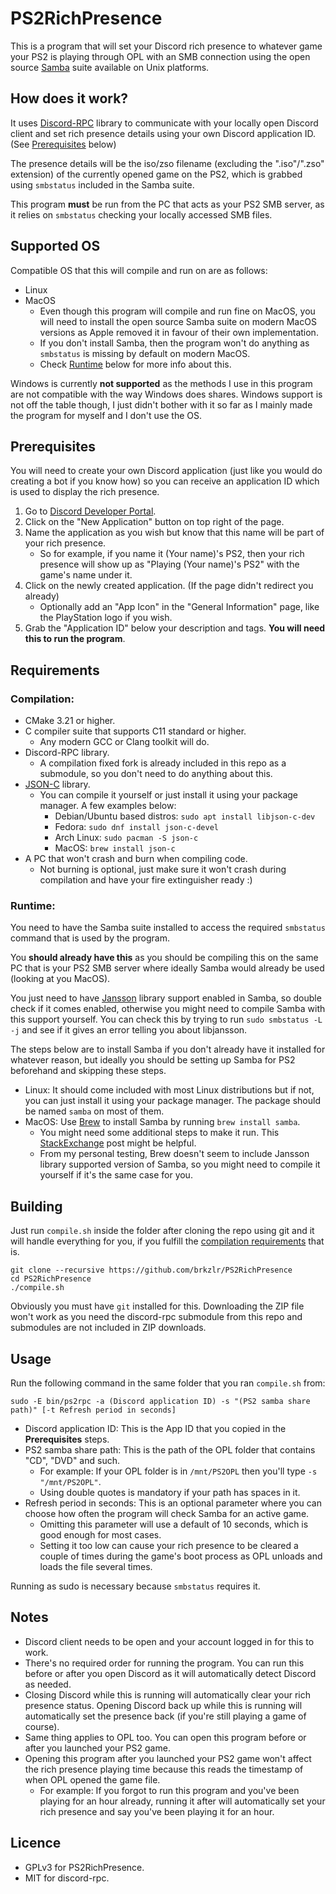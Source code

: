 # PS2RichPresence
This is a program that will set your Discord rich presence to whatever game your PS2 is playing through OPL with an SMB connection using the open source [Samba](https://www.samba.org/) suite available on Unix platforms.

## How does it work?
It uses [Discord-RPC](https://github.com/brkzlr/discord-rpc) library to communicate with your locally open Discord client and set rich presence details using your own Discord application ID. (See [Prerequisites](#prerequisites) below)

The presence details will be the iso/zso filename (excluding the ".iso"/".zso" extension) of the currently opened game on the PS2, which is grabbed using `smbstatus` included in the Samba suite.

This program **must** be run from the PC that acts as your PS2 SMB server, as it relies on `smbstatus` checking your locally accessed SMB files.

## Supported OS
Compatible OS that this will compile and run on are as follows:
- Linux
- MacOS
  - Even though this program will compile and run fine on MacOS, you will need to install the open source Samba suite on modern MacOS versions as Apple removed it in favour of their own implementation.
  - If you don't install Samba, then the program won't do anything as `smbstatus` is missing by default on modern MacOS.
  - Check [Runtime](#runtime) below for more info about this.

Windows is currently **not supported** as the methods I use in this program are not compatible with the way Windows does shares.
Windows support is not off the table though, I just didn't bother with it so far as I mainly made the program for myself and I don't use the OS.

## Prerequisites
You will need to create your own Discord application (just like you would do creating a bot if you know how) so you can receive an application ID which is used to display the rich presence.
1) Go to [Discord Developer Portal](https://discord.com/developers/applications).
2) Click on the "New Application" button on top right of the page.
3) Name the application as you wish but know that this name will be part of your rich presence.
   - So for example, if you name it (Your name)'s PS2, then your rich presence will show up as "Playing (Your name)'s PS2" with the game's name under it.
4) Click on the newly created application. (If the page didn't redirect you already)
   - Optionally add an "App Icon" in the "General Information" page, like the PlayStation logo if you wish.
5) Grab the "Application ID" below your description and tags. **You will need this to run the program**.

## Requirements
### Compilation:
- CMake 3.21 or higher.
- C compiler suite that supports C11 standard or higher.
  - Any modern GCC or Clang toolkit will do.
- Discord-RPC library.
  - A compilation fixed fork is already included in this repo as a submodule, so you don't need to do anything about this.
- [JSON-C](https://github.com/json-c/json-c) library.
  - You can compile it yourself or just install it using your package manager. A few examples below:
    - Debian/Ubuntu based distros: `sudo apt install libjson-c-dev`
    - Fedora: `sudo dnf install json-c-devel`
    - Arch Linux: `sudo pacman -S json-c`
    - MacOS: `brew install json-c`
- A PC that won't crash and burn when compiling code.
  - Not burning is optional, just make sure it won't crash during compilation and have your fire extinguisher ready :)

### Runtime:
You need to have the Samba suite installed to access the required `smbstatus` command that is used by the program.

You **should already have this** as you should be compiling this on the same PC that is your PS2 SMB server where ideally Samba would already be used (looking at you MacOS).

You just need to have [Jansson](https://github.com/akheron/jansson) library support enabled in Samba, so double check if it comes enabled, otherwise you might need to compile Samba with this support yourself.
You can check this by trying to run `sudo smbstatus -L -j` and see if it gives an error telling you about libjansson.

The steps below are to install Samba if you don't already have it installed for whatever reason, but ideally you should be setting up Samba for PS2 beforehand and skipping these steps.
- Linux: It should come included with most Linux distributions but if not, you can just install it using your package manager. The package should be named `samba` on most of them.
- MacOS: Use [Brew](https://brew.sh/) to install Samba by running `brew install samba`.
  - You might need some additional steps to make it run. This [StackExchange](https://apple.stackexchange.com/a/459346) post might be helpful.
  - From my personal testing, Brew doesn't seem to include Jansson library supported version of Samba, so you might need to compile it yourself if it's the same case for you.

## Building
Just run `compile.sh` inside the folder after cloning the repo using git and it will handle everything for you, if you fulfill the [compilation requirements](#compilation) that is.
```
git clone --recursive https://github.com/brkzlr/PS2RichPresence
cd PS2RichPresence
./compile.sh
```
Obviously you must have `git` installed for this. Downloading the ZIP file won't work as you need the discord-rpc submodule from this repo and submodules are not included in ZIP downloads.

## Usage
Run the following command in the same folder that you ran `compile.sh` from:
```
sudo -E bin/ps2rpc -a (Discord application ID) -s "(PS2 samba share path)" [-t Refresh period in seconds]
```
- Discord application ID: This is the App ID that you copied in the **Prerequisites** steps.
- PS2 samba share path: This is the path of the OPL folder that contains "CD", "DVD" and such.
  - For example: If your OPL folder is in `/mnt/PS2OPL` then you'll type `-s "/mnt/PS2OPL"`.
  - Using double quotes is mandatory if your path has spaces in it.
- Refresh period in seconds: This is an optional parameter where you can choose how often the program will check Samba for an active game.
  - Omitting this parameter will use a default of 10 seconds, which is good enough for most cases.
  - Setting it too low can cause your rich presence to be cleared a couple of times during the game's boot process as OPL unloads and loads the file several times.

Running as sudo is necessary because `smbstatus` requires it.

## Notes
- Discord client needs to be open and your account logged in for this to work.
- There's no required order for running the program. You can run this before or after you open Discord as it will automatically detect Discord as needed.
- Closing Discord while this is running will automatically clear your rich presence status. Opening Discord back up while this is running will automatically set the presence back (if you're still playing a game of course).
- Same thing applies to OPL too. You can open this program before or after you launched your PS2 game.
- Opening this program after you launched your PS2 game won't affect the rich presence playing time because this reads the timestamp of when OPL opened the game file.
  - For example: If you forgot to run this program and you've been playing for an hour already, running it after will automatically set your rich presence and say you've been playing it for an hour.

## Licence
- GPLv3 for PS2RichPresence.
- MIT for discord-rpc.

